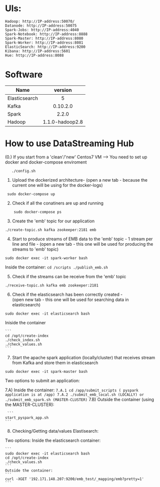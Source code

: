 # UIs:
	Hadoop: http://IP-address:50070/
	Datanode: http://IP-address:50075
	Spark-Jobs: http://IP-address:4040
	Spark-Notebook: http://IP-address:8888
	Spark-Master: http://IP-address:8080
	Spark-Worker: http://IP-address:8081
	ElasticSearch: http://IP-address:9200
	Kibana: http://IP-address:5601
	Hue: http://IP-address:8088


# Software

|Name	        |version               |
|---------------|:--------------------:|
|Elasticsearch	|5                     |
|Kafka	        |0.10.2.0	       |
|Spark    	|2.2.0		       |
|Hadoop	        |1.1.0-hadoop2.8       |

# How to use DataStreaming Hub

(0.)  If you start from a 'clean'/'new' Centos7 VM --> You need to set up docker and docker-compose enviroment  

```
   ./config.sh 

```

1. Upload the dockerized architecture-  (open a new tab - because the current one will be using for the docker-logs)

```
 sudo docker-compose up
```

2. Check if all the conatiners are up and running

```
	sudo docker-compose ps
```

3. Create the 'emb' topic for our application 

```
./create-topic.sh kafka zookeeper:2181 emb
```

4. Start to produce streams of EMB data to the 'emb' topic - 1 stream per line and file	-
(open a new tab - this one will be used for producing the streams to 'emb' topic)

```
sudo docker exec -it spark-worker bash
```
Inside the container:
	```
	cd /scripts
	./publish_emb.sh
	```

5. Check if the streams can be receive from the 'emb' topic
```
./receive-topic.sh kafka emb zookeeper:2181
```

6. Check if the elasticsearch has been correctly created -  
(open new tab - this one will be used for searching data in elasticsearch)

```
sudo docker exec -it elasticsearch bash
```

Iniside the container

	```
	cd /opt/create-index
	./check_index.sh
	./check_values.sh
	```

 7. Start the apache spark application (locally/cluster) that receives stream from Kafka and store them in elasticsearch
 
 ```
 sudo docker exec -it spark-master bash
 ```
 Two options to submit an application: 

  7.A) Inside the container:
  	 ```
	7.A.1 cd /app/submit_scripts ( pyspark application is at /app)
	7.A.2 ./submit_emb_local.sh (LOCALLY) or ./submit_emb_spark.sh (MASTER-CLUSTER)
	```
 7.B) Outside the container (using the MASTER-CLUSTER): 
 
 	 ```
	start_pyspark_app.sh
   	```

8. Checking/Getting data/values Elastisearch:

Two options:
	Inside the elasticsearch container:
	
	```
	sudo docker exec -it elasticsearch bash
	cd /opt/create-index
	./check_values.sh
	```
	Outside the container: 
	```
	curl -XGET '192.171.148.207:9200/emb_test/_mapping/emb?pretty=1'
	```
	


